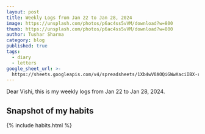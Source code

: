 ```yaml
---
layout: post
title: Weekly Logs from Jan 22 to Jan 28, 2024
image: https://unsplash.com/photos/p6ac4ss5vVM/download?w=800
thumb: https://unsplash.com/photos/p6ac4ss5vVM/download?w=800
author: Tushar Sharma
category: blog
published: true
tags:
  - diary
  - letters
google_sheet_url: >-
  https://sheets.googleapis.com/v4/spreadsheets/1Xb4wV0AOQiGWwXaciIBX-rkFebzg8DlAcRcClshyAnA/values/Habits!A39:T49?alt=json&key=AIzaSyCgYRKf_apK3TUSYGO9WhQ5dN-ukY4H0gw
---
```


Dear Vishi, this is my weekly logs from Jan 22 to Jan 28, 2024.<!-- truncate_here -->

## Snapshot of my habits

{% include habits.html %}